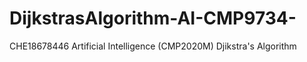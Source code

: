 # DijkstrasAlgorithm-AI-CMP9734-
CHE18678446 Artificial Intelligence (CMP2020M) Djikstra's Algorithm
